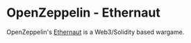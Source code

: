 # OpenZeppelin - Ethernaut

OpenZeppelin's [Ethernaut](https://ethernaut.openzeppelin.com/) is a Web3/Solidity based wargame.
